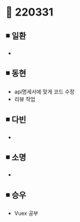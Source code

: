 # 📌 220331

## ◾ 일환

- 



## ◾ 동현

- api명세서에 맞게 코드 수정
- 리뷰 작업


## ◾ 다빈

- 




## ◾ 소명

- 



## ◾ 승우

- Vuex 공부
